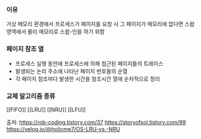 ### 이유
가상 메모리 환경에서 프로세스가 페이지를 요청 시 그 페이지가 메모리에 없다면 스왑 영역에서 물리 메모리로 스왑-인을 하기 위함
### 페이지 참조 열
- 프로세스 실행 동안에 프로세스에 의해 접근된 페이지들의 트레이스
- 발생되는 논리 주소에 나타난 페이지 번호들의 순열
- 각 페이지 참조마다 발생한 시간을 참조시간 열에 순차적으로 정리
### 교체 알고리즘 종류
[[FIFO]]
[[LRU]]
[[NRU]]
[[LFU]]

출처:
https://rob-coding.tistory.com/37
https://storyofsol.tistory.com/99
https://velog.io/@holicme7/OS-LRU-vs.-NRU